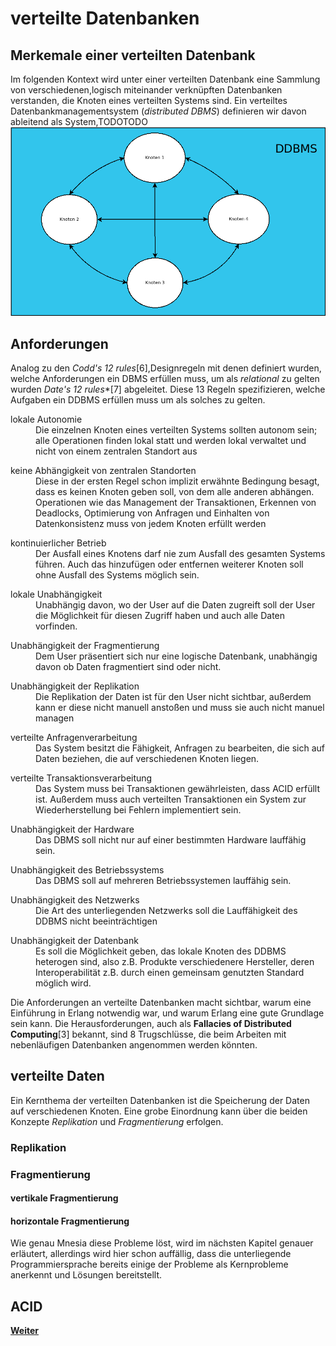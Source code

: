 # verteilte Datenbanken

## Merkemale einer verteilten Datenbank
Im folgenden Kontext wird unter einer verteilten Datenbank eine Sammlung von verschiedenen,logisch miteinander verknüpften Datenbanken verstanden, die Knoten eines verteilten Systems sind.
Ein verteiltes Datenbankmanagementsystem (*distributed DBMS*) definieren wir davon ableitend als System,TODOTODO
![DDBMS](assets/ddbms.png)


## Anforderungen
Analog zu den *Codd's 12 rules*[6],Designregeln mit denen definiert wurden, welche Anforderungen ein DBMS erfüllen muss, um als *relational* zu gelten wurden *Date's 12 rules**[7] abgeleitet. Diese 13 Regeln spezifizieren, welche Aufgaben ein DDBMS erfüllen muss um als solches zu gelten.
<dl>
  <dt>lokale Autonomie</dt>
  <dd>Die einzelnen Knoten eines verteilten Systems sollten autonom sein; alle Operationen finden lokal statt und werden lokal verwaltet und nicht von einem zentralen Standort aus</dd>
</dl>
<dl>
  <dt>keine Abhängigkeit von zentralen Standorten</dt>
  <dd>Diese in der ersten Regel schon implizit erwähnte Bedingung besagt, dass es keinen Knoten geben soll, von dem alle anderen abhängen. Operationen wie das Management der Transaktionen, Erkennen von Deadlocks, Optimierung von Anfragen und Einhalten von Datenkonsistenz muss von jedem Knoten erfüllt werden</dd>
</dl>
<dl>
  <dt>kontinuierlicher Betrieb</dt>
  <dd>Der Ausfall eines Knotens darf nie zum Ausfall des gesamten Systems führen. Auch das hinzufügen oder entfernen weiterer Knoten soll ohne Ausfall des Systems möglich sein.</dd>
</dl>
<dl>
  <dt>lokale Unabhängigkeit</dt>
  <dd>Unabhängig davon, wo der User auf die Daten zugreift soll der User die Möglichkeit für diesen Zugriff haben und auch alle Daten vorfinden.</dd>
</dl>
<dl>
  <dt>Unabhängigkeit der Fragmentierung</dt>
  <dd>Dem User präsentiert sich nur eine logische Datenbank, unabhängig davon ob Daten fragmentiert sind oder nicht.</dd>
</dl>
<dl>
  <dt>Unabhängigkeit der Replikation</dt>
  <dd>Die Replikation der Daten ist für den User nicht sichtbar, außerdem kann er diese nicht manuell anstoßen und muss sie auch nicht manuel managen</dd>
</dl>
<dl>
  <dt>verteilte Anfragenverarbeitung</dt>
  <dd>Das System besitzt die Fähigkeit, Anfragen zu bearbeiten, die sich auf Daten beziehen, die auf verschiedenen Knoten liegen.</dd>
</dl>
<dl>
  <dt>verteilte Transaktionsverarbeitung</dt>
  <dd>Das System muss bei Transaktionen gewährleisten, dass ACID erfüllt ist. Außerdem muss auch verteilten Transaktionen ein System zur Wiederherstellung bei Fehlern implementiert sein. </dd>
</dl>
<dl>
  <dt>Unabhängigkeit der Hardware</dt>
  <dd>Das DBMS soll nicht nur auf einer bestimmten Hardware lauffähig sein.</dd>
</dl>
<dl>
  <dt>Unabhängigkeit des Betriebssystems</dt>
  <dd>Das DBMS soll auf mehreren Betriebssystemen lauffähig sein.</dd>
</dl>
<dl>
  <dt>Unabhängigkeit des Netzwerks</dt>
  <dd>Die Art des unterliegenden Netzwerks soll die Lauffähigkeit des DDBMS nicht beeinträchtigen</dd>
</dl>
<dl>
  <dt>Unabhängigkeit der Datenbank</dt>
  <dd>Es soll die Möglichkeit geben, das lokale Knoten des DDBMS heterogen sind, also z.B. Produkte verschiedenere Hersteller, deren Interoperabilität z.B. durch einen gemeinsam genutzten Standard möglich wird.</dd>
</dl>

Die Anforderungen an verteilte Datenbanken macht sichtbar, warum eine Einführung in Erlang notwendig war, und warum
Erlang eine gute Grundlage sein kann.
Die Herausforderungen, auch als **Fallacies of Distributed Computing**[3] bekannt, sind 8 Trugschlüsse, die beim Arbeiten mit nebenläufigen Datenbanken
angenommen werden könnten.


## verteilte Daten
Ein Kernthema der verteilten Datenbanken ist die Speicherung der Daten auf verschiedenen Knoten. Eine grobe Einordnung kann über die beiden Konzepte *Replikation* und *Fragmentierung* erfolgen.
### Replikation

### Fragmentierung
#### vertikale Fragmentierung

#### horizontale Fragmentierung

Wie genau Mnesia diese Probleme löst, wird im nächsten Kapitel genauer erläutert, allerdings wird hier schon auffällig, dass
die unterliegende Programmiersprache bereits einige der Probleme als Kernprobleme anerkennt und Lösungen bereitstellt.

## ACID

[**Weiter**](./04_Mnesia.md)
